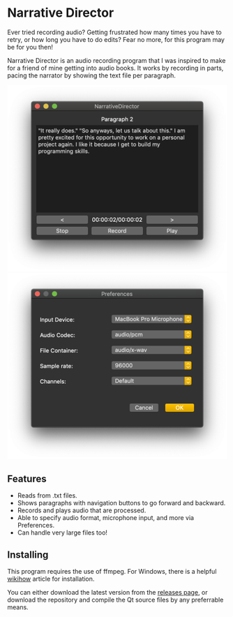# Narrative Director
Ever tried recording audio? Getting frustrated how many times you have to retry, or how long you have to do edits? Fear no more, for this program may be for you then!

Narrative Director is an audio recording program that I was inspired to make for a friend of mine getting into audio books. It works by recording in parts, pacing the narrator by showing the text file per paragraph.

![Screenshot](assets/NarrativeDirectorMacMain.png)
![Screenshot](assets/NarrativeDirectorMacPreferences.png)

## Features
- Reads from .txt files.
- Shows paragraphs with navigation buttons to go forward and backward.
- Records and plays audio that are processed.
- Able to specify audio format, microphone input, and more via Preferences.
- Can handle very large files too!

## Installing
This program requires the use of ffmpeg. For Windows, there is a helpful [wikihow](https://www.wikihow.com/Install-FFmpeg-on-Windows) article for installation.

You can either download the latest version from the [releases page](https://github.com/divark/narrative-director/releases), or download the repository and compile the Qt source files by any preferrable means.
